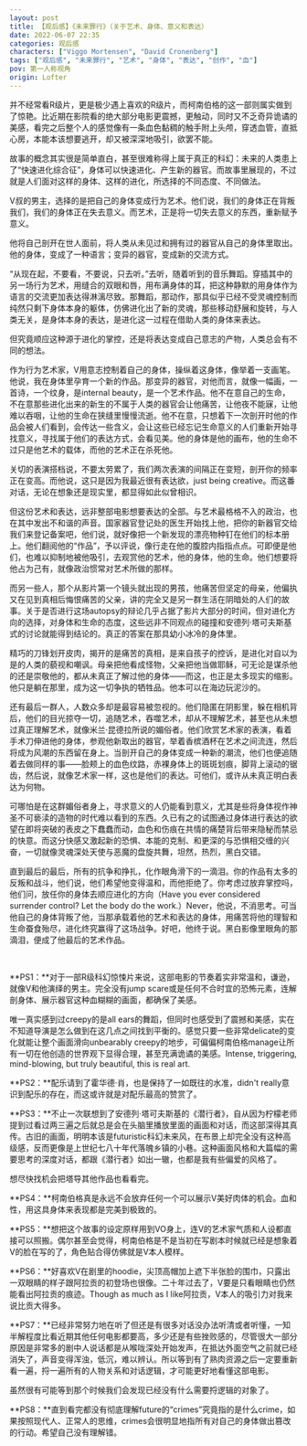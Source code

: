 ```yaml
---
layout: post
title: 【观后感】《未来罪行》（关于艺术、身体、意义和表达）
date: 2022-06-07 22:35
categories: 观后感
characters: ["Viggo Mortensen", "David Cronenberg"]
tags: ["观后感", "未来罪行", "艺术", "身体", "表达", "创作", "血"]
pov: 第一人称视角
origin: Lofter
---
```


并不经常看R级片，更是极少遇上喜欢的R级片，而柯南伯格的这一部则属实做到了惊艳。比近期在影院看的绝大部分电影更震撼，更触动，同时又不乏奇异诡谲的美感，看完之后整个人的感觉像有一条血色黏稠的触手附上头颅，穿透血管，直抵心房，本能本该想要逃开，却又被深深地吸引，欲罢不能。

故事的概念其实很是简单直白，甚至很难称得上属于真正的科幻：未来的人类患上了“快速进化综合征”，身体可以快速进化、产生新的器官。而故事里展现的，不过就是人们面对这样的身体、这样的进化，所选择的不同态度、不同做法。

V叔的男主，选择的是把自己的身体变成行为艺术。他们说，我们的身体正在背叛我们，我们的身体正在失去意义。而艺术，正是将一切失去意义的东西，重新赋予意义。

他将自己剖开在世人面前，将人类从未见过和拥有过的器官从自己的身体里取出。他的身体，变成了一种语言；变异的器官，变成新的交流方式。

“从现在起，不要看，不要说，只去听。”去听，随着听到的音乐舞蹈。穿插其中的另一场行为艺术，用缝合的双眼和唇，用布满身体的耳，把这种静默的用身体作为语言的交流更加表达得淋漓尽致。那舞蹈，那动作，那具似乎已经不受灵魂控制而纯然只剩下身体本身的躯体，仿佛进化出了新的灵魂，那些移动舒展和旋转，与人类无关，是身体本身的表达，是进化这一过程在借助人类的身体来表达。

但究竟顺应这种源于进化的掌控，还是将表达变成自己意志的产物，人类总会有不同的想法。

作为行为艺术家，V用意志控制着自己的身体，操纵着这身体，像举着一支画笔。他说，我在身体里孕育一个新的作品。那变异的器官，对他而言，就像一幅画，一首诗，一个纹身，是internal beauty，是一个艺术作品。他不在意自己的生命，不在意那些进化出来的新生的不属于人类的器官会让他痛苦，让他夜不能寐，让他难以吞咽，让他的生命在狭缝里慢慢流逝。他不在意，只想着下一次剖开时他的作品会被人们看到，会传达一些含义，会让这些已经忘记生命意义的人们重新开始寻找意义，寻找属于他们的表达方式，会看见美。他的身体是他的画布，他的生命不过只是他艺术的载体，而他的艺术正在杀死他。

关切的表演搭档说，不要太劳累了，我们两次表演的间隔正在变短，剖开你的频率正在变高。而他说，这只是因为我最近很有表达欲，just being creative。而这番对话，无论在想象还是现实里，都显得如此似曾相识。

但这份艺术和表达，远非整部电影想要表达的全部。与艺术最格格不入的政治，也在其中发出不和谐的声音。国家器官登记处的医生开始找上他，把你的新器官交给我们来登记备案吧，他们说，就好像把一个新发现的漂亮物种钉在他们的标本册上。他们翻阅他的“作品”，予以评说，像行走在他的腹腔内指指点点。可即便是他们，也难以抑制地被他吸引，去观赏他的艺术，他的身体，他的生命。他们想要将他占为己有，就像政治惯常对艺术所做的那样。

而另一些人，那个从影片第一个镜头就出现的男孩，他痛苦但坚定的母亲，他偏执又在见到真相后悔恨痛苦的父亲，讲的完全又是另一群生活在阴暗处的人们的故事。关于是否进行这场autopsy的辩论几乎占据了影片大部分的时间，但对进化方向的选择，对身体和生命的态度，这些远非不同观点的碰撞和安德列·塔可夫斯基式的讨论就能得到结论的。真正的答案在那具幼小冰冷的身体里。

精巧的刀锋划开皮肉，揭开的是痛苦的真相，是来自孩子的控诉，是进化对自以为是的人类的藐视和嘲讽。母亲把他看成怪物，父亲把他当做耶稣，可无论是谋杀他的还是崇敬他的，都从未真正了解过他的身体——而这，也正是太多现实的缩影。他只是躺在那里，成为这一切争执的牺牲品。他本可以在海边玩泥沙的。

还有最后一群人，人数众多却是最容易被忽视的。他们隐匿在阴影里，躲在相机背后，他们的目光掠夺一切，追随艺术，吞噬艺术，却从不理解艺术，甚至也从未想过真正理解艺术，就像米兰·昆德拉所说的媚俗者。他们欣赏艺术家的表演，看着手术刀伸进他的身体，参观他新取出的器官，举着香槟酒杯在艺术之间流连，然后将成为风潮的东西留在身上。当剖开自己的身体变成一种新的潮流，他们也便追随着去做同样的事——脸颊上的血色纹路，赤裸身体上的斑斑划痕，脚背上滚动的锯齿，然后说，就像艺术家一样，这也是他们的表达。可他们，或许从未真正明白表达为何物。

可哪怕是在这群媚俗者身上，寻求意义的人仍能看到意义，尤其是些将身体视作神圣不可亵渎的造物的时代难以看到的东西。久已有之的试图通过身体进行表达的欲望在即将突破的表皮之下蠢蠢而动，血色和伤痕在共情的痛楚背后带来隐秘而禁忌的快意。而这分快感又激起新的恐惧、本能的克制、和更深的与恐惧相交缠的兴奋，一切就像灵魂深处天使与恶魔的盘旋共舞，坦然，热烈，黑白交错。

直到最后的最后，所有的抗争和挣扎，化作眼角滑下的一滴泪。你的作品有太多的反叛和战斗，他们说，他们希望他变得温和，而他拒绝了。你考虑过放弃掌控吗，他们问，放任你的身体去顺应进化的方向（Have you ever considered surrender control? Let the body do the work.）Never，他说，不消思考。可当他自己的身体背叛了他，当那承载着他的艺术和表达的身体，用痛苦将他的理智和生命蚕食殆尽，进化终究赢得了这场战争。好吧，他终于说。黑白影像里眼角的那滴泪，便成了他最后的艺术作品。

<br>

**PS1：**对于一部R级科幻惊悚片来说，这部电影的节奏着实非常温和，谦逊，就像V和他演绎的男主。完全没有jump scare或是任何不合时宜的恐怖元素，连解剖身体、展示器官这种血糊糊的画面，都确保了美感。

唯一真实感到过creepy的是all ears的舞蹈，但同时也感受到了震撼和美感，实在不知道导演是怎么做到在这几点之间找到平衡的。感觉只要一些非常delicate的变化就能让整个画面滑向unbearably creepy的地步，可偏偏柯南伯格manage让所有一切在他创造的世界观下显得合理，甚至充满诡谲的美感。Intense, triggering, mind-blowing, but truly beautiful, this is real art.

**PS2：**配乐请到了霍华德·肖，也是保持了一如既往的水准，didn't really意识到配乐的存在，而这或许就是对配乐最高的赞赏了。

**PS3：**不止一次联想到了安德列·塔可夫斯基的《潜行者》，自从因为柠檬老师提到过看过两三遍之后就总是会在头脑里播放里面的画面和对话，而这部深得其真传。古旧的画面，明明本该是futuristic科幻未来风，在布景上却完全没有这种高级感，反而更像是上世纪七八十年代落魄乡镇的小巷。这种画面风格和大篇幅的需要思考的深度对话，都跟《潜行者》如出一辙，也都是我有些偏爱的风格了。

想尽快找机会把塔导其他作品也看看完。

**PS4：**柯南伯格真是永远不会放弃任何一个可以展示V美好肉体的机会。血和性，用这具身体来表现都是完美到极致的。

**PS5：**想把这个故事的设定原样用到VO身上，连V的艺术家气质和人设都直接可以照搬。偶尔甚至会觉得，柯南伯格是不是当初在写剧本时候就已经是想象着V的脸在写的了，角色贴合得仿佛就是V本人模样。

**PS6：**好喜欢V在剧里的hoodie，尖顶高帽加上遮下半张脸的围巾，只露出一双眼睛的样子跟阿拉贡的初登场也很像。二十年过去了，V要是只看眼睛也仍然能看出阿拉贡的痕迹。Though as much as I like阿拉贡，V本人的吸引力对我来说比贡大得多。

**PS7：**已经非常努力地在听了但还是有很多对话没办法听清或者听懂，一知半解程度比看近期其他任何电影都要高，多少还是有些挫败感的，尽管很大一部分原因是非常多的剧中人说话都是从喉咙深处开始发声，在抵达外面空气之前就已经消失了，声音变得浑浊，低沉，难以辨认。所以等到有了熟肉资源之后一定要重新看一遍，捋一遍所有的人物关系和对话逻辑，才可能更好地看懂这部电影。

虽然很有可能等到那个时候我们会发现已经没有什么需要捋逻辑的对象了。

**PS8：**直到看完都没有彻底理解future的“crimes”究竟指的是什么crime，如果按照现代人、正常人的思维，crimes会很明显地指所有对自己的身体做出篡改的行动。希望自己没有理解错。